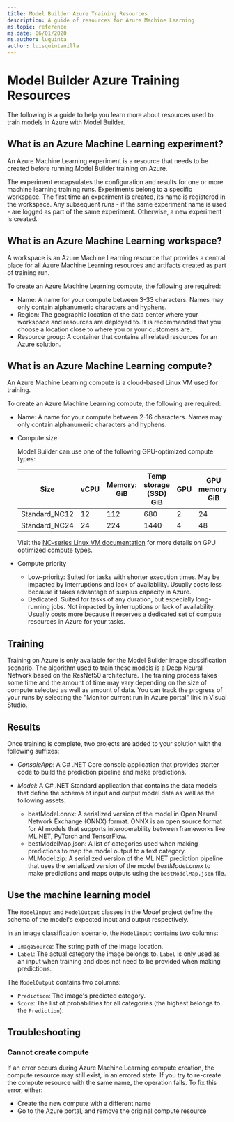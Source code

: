 ```yaml
---
title: Model Builder Azure Training Resources
description: A guide of resources for Azure Machine Learning
ms.topic: reference
ms.date: 06/01/2020
ms.author: luquinta
author: luisquintanilla
---
```


# Model Builder Azure Training Resources

The following is a guide to help you learn more about resources used to train models in Azure with Model Builder.

## What is an Azure Machine Learning experiment?

An Azure Machine Learning experiment is a resource that needs to be created before running Model Builder training on Azure.

The experiment encapsulates the configuration and results for one or more machine learning training runs. Experiments belong to a specific workspace. The first time an experiment is created, its name is registered in the workspace. Any subsequent runs - if the same experiment name is used - are logged as part of the same experiment. Otherwise, a new experiment is created.

## What is an Azure Machine Learning workspace?

A workspace is an Azure Machine Learning resource that provides a central place for all Azure Machine Learning resources and artifacts created as part of training run.

To create an Azure Machine Learning compute, the following are required:

- Name: A name for your compute between 3-33 characters. Names may only contain alphanumeric characters and hyphens.
- Region: The geographic location of the data center where your workspace and resources are deployed to. It is recommended that you choose a location close to where you or your customers are.
- Resource group: A container that contains all related resources for an Azure solution.

## What is an Azure Machine Learning compute?

An Azure Machine Learning compute is a cloud-based Linux VM used for training.

To create an Azure Machine Learning compute, the following are required:

- Name: A name for your compute between 2-16 characters. Names may only contain alphanumeric characters and hyphens.
- Compute size

    Model Builder can use one of the following GPU-optimized compute types:

    | Size | vCPU | Memory: GiB | Temp storage (SSD) GiB | GPU | GPU memory: GiB | Max data disks | Max NICs |
    |---|---|---|---|---|---|---|---|
    | Standard_NC12   | 12 | 112 | 680  | 2 | 24 | 48 | 2 |
    | Standard_NC24   | 24 | 224 | 1440 | 4 | 48 | 64 | 4 |

    Visit the [NC-series Linux VM documentation](/azure/virtual-machines/nc-series?bc=%252fazure%252fvirtual-machines%252flinux%252fbreadcrumb%252ftoc.json&toc=%252fazure%252fvirtual-machines%252flinux%252ftoc.json) for more details on GPU optimized compute types.
- Compute priority

  - Low-priority: Suited for tasks with shorter execution times. May be impacted by interruptions and lack of availability. Usually costs less because it takes advantage of surplus capacity in Azure.
  - Dedicated: Suited for tasks of any duration, but especially long-running jobs. Not impacted by interruptions or lack of availability. Usually costs more because it reserves a dedicated set of compute resources in Azure for your tasks.

## Training

Training on Azure is only available for the Model Builder image classification scenario. The algorithm used to train these models is a Deep Neural Network based on the ResNet50 architecture. The training process takes some time and the amount of time may vary depending on the size of compute selected as well as amount of data. You can track the progress of your runs by selecting the "Monitor current run in Azure portal" link in Visual Studio.

## Results

Once training is complete, two projects are added to your solution with the following suffixes:

- *ConsoleApp*: A C# .NET Core console application that provides starter code to build the prediction pipeline and make predictions.
- *Model*: A C# .NET Standard application that contains the data models that define the schema of input and output model data as well as the following assets:

  - bestModel.onnx: A serialized version of the model in Open Neural Network Exchange (ONNX) format. ONNX is an open source format for AI models that supports interoperability between frameworks like ML.NET, PyTorch and TensorFlow.
  - bestModelMap.json: A list of categories used when making predictions to map the model output to a text category.
  - MLModel.zip: A serialized version of the ML.NET prediction pipeline that uses the serialized version of the model *bestModel.onnx* to make predictions and maps outputs using the `bestModelMap.json` file.

## Use the machine learning model

The `ModelInput` and `ModelOutput` classes in the *Model* project define the schema of the model's expected input and output respectively.

In an image classification scenario, the `ModelInput` contains two columns:

- `ImageSource`: The string path of the image location.
- `Label`: The actual category the image belongs to. `Label` is only used as an input when training and does not need to be provided when making predictions.

The `ModelOutput` contains two columns:

- `Prediction`: The image's predicted category.
- `Score`: The list of probabilities for all categories (the highest belongs to the `Prediction`).

## Troubleshooting

### Cannot create compute

If an error occurs during Azure Machine Learning compute creation, the compute resource may still exist, in an errored state. If you try to re-create the compute resource with the same name, the operation fails. To fix this error, either:

- Create the new compute with a different name
- Go to the Azure portal, and remove the original compute resource
